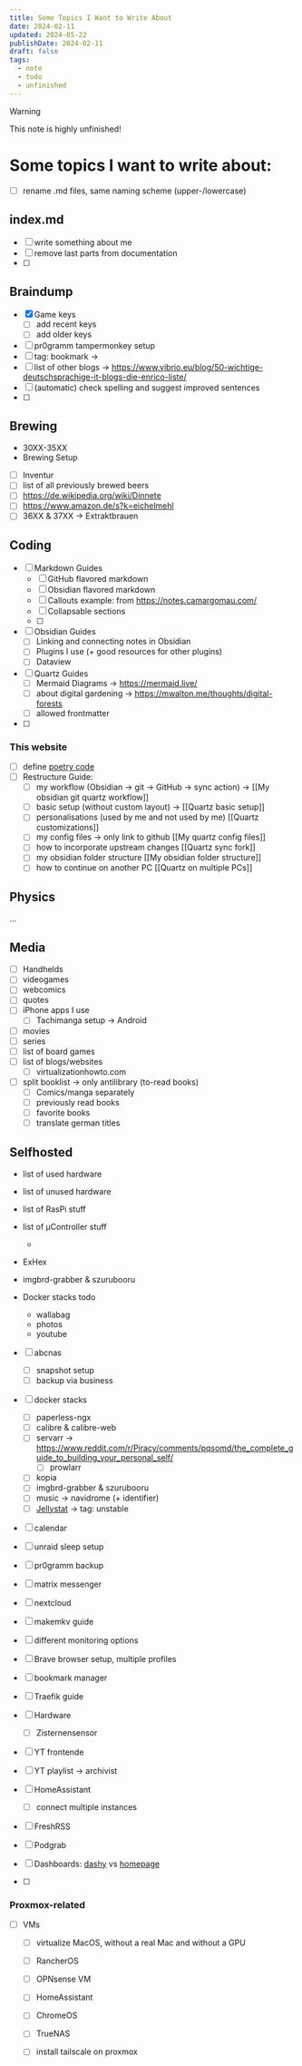 ```yaml
---
title: Some Topics I Want to Write About
date: 2024-02-11
updated: 2024-05-22
publishDate: 2024-02-11
draft: false
tags:
  - note
  - todo
  - unfinished
---
```


> [!warning]
> This note is highly unfinished!
 
# Some topics I want to write about:

- [ ] rename .md files, same naming scheme (upper-/lowercase)

## index.md

- [ ] write something about me
- [ ] remove last parts from documentation
- [ ] 

## Braindump

- [x] Game keys
	- [ ] add recent keys
	- [ ] add older keys
- [ ] pr0gramm tampermonkey setup
- [ ] tag: bookmark -> 
- [ ] list of other blogs -> https://www.vibrio.eu/blog/50-wichtige-deutschsprachige-it-blogs-die-enrico-liste/
- [ ] (automatic) check spelling and suggest improved sentences
- [ ] 

## Brewing

- 30XX-35XX
- Brewing Setup
- [ ] Inventur
- [ ] list of all previously brewed beers
- [ ] https://de.wikipedia.org/wiki/Dinnete
- [ ] https://www.amazon.de/s?k=eichelmehl
- [ ] 36XX & 37XX -> Extraktbrauen

## Coding

- [ ] Markdown Guides
	- [ ] GitHub flavored markdown
	- [ ] Obsidian flavored markdown
	- [ ] Callouts example: from https://notes.camargomau.com/
	- [ ] Collapsable sections
	- [ ] 
- [ ] Obsidian Guides
	- [ ] Linking and connecting notes in Obsidian
	- [ ] Plugins I use (+ good resources for other plugins)
	- [ ] Dataview
- [ ] Quartz Guides
	- [ ] Mermaid Diagrams -> https://mermaid.live/
	- [ ] about digital gardening -> https://mwalton.me/thoughts/digital-forests
	- [ ] allowed frontmatter
- [ ] 

### This website

- [ ] define [poetry code](https://github.com/search?q=repo%3Ajackyzha0%2Fjackyzha0.github.io%20poetry&type=code)
- [ ] Restructure Guide:
	- [ ] my workflow (Obsidian -> git -> GitHub -> sync action) -> [[My obsidian git quartz workflow]]
	- [ ] basic setup (without custom layout) -> [[Quartz basic setup]]
	- [ ] personalisations (used by me and not used by me) [[Quartz customizations]]
	- [ ] my config files -> only link to github [[My quartz config files]]
	- [ ] how to incorporate upstream changes [[Quartz sync fork]]
	- [ ] my obsidian folder structure [[My obsidian folder structure]]
	- [ ] how to continue on another PC [[Quartz on multiple PCs]]

## Physics

...

## Media

- [ ] Handhelds
- [ ] videogames
- [ ] webcomics
- [ ] quotes
- [ ] iPhone apps I use
	- [ ] Tachimanga setup -> Android
- [ ] movies
- [ ] series
- [ ] list of board games
- [ ] list of blogs/websites
	- [ ] virtualizationhowto.com
- [ ] split booklist -> only antilibrary (to-read books)
	- [ ] Comics/manga separately
	- [ ] previously read books
	- [ ] favorite books
	- [ ] translate german titles

## Selfhosted

- list of used hardware
- list of unused hardware
- list of RasPi stuff
- list of µController stuff


   - 
- ExHex
- imgbrd-grabber & szurubooru
- Docker stacks todo
   - wallabag
   - photos
   - youtube


- [ ] abcnas
	- [ ] snapshot setup
	- [ ] backup via business
- [ ] docker stacks
	- [ ] paperless-ngx
	- [ ] calibre & calibre-web
	- [ ] servarr -> https://www.reddit.com/r/Piracy/comments/pqsomd/the_complete_guide_to_building_your_personal_self/
		- [ ] prowlarr
	- [ ] kopia
	- [ ] imgbrd-grabber & szurubooru
	- [ ] music -> navidrome (+ identifier)
	- [ ] [Jellystat](https://github.com/CyferShepard/Jellystat) -> tag: unstable
- [ ] calendar
- [ ] unraid sleep setup
- [ ] pr0gramm backup
- [ ] matrix messenger
- [ ] nextcloud
- [ ] makemkv guide

- [ ] different monitoring options
- [ ] Brave browser setup, multiple profiles
- [ ] bookmark manager
- [ ] Traefik guide
- [ ] Hardware
	- [ ] Zisternensensor
- [ ] YT frontende
- [ ] YT playlist -> archivist
- [ ] HomeAssistant
	- [ ] connect multiple instances
- [ ] FreshRSS
- [ ] Podgrab
- [ ] Dashboards: [dashy](https://github.com/Lissy93/dashy) vs [homepage](https://github.com/gethomepage/homepage)
- [ ] 


### Proxmox-related

- [ ] VMs
	- [ ] virtualize MacOS, without  a real Mac and without a GPU
	- [ ] RancherOS
	- [ ] OPNsense VM
	- [ ] HomeAssistant
	- [ ] ChromeOS
	- [ ] TrueNAS
	- [ ] install tailscale on proxmox

